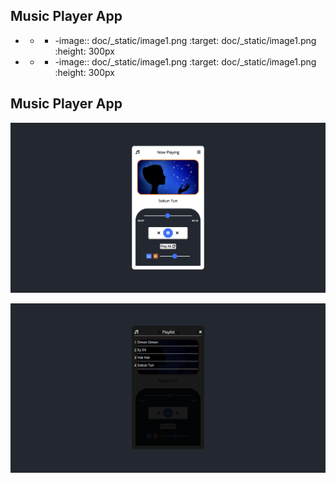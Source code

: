 Music Player App
-------------

- - - -image:: doc/_static/image1.png
    :target: doc/_static/image1.png
    :height: 300px

- - - -image:: doc/_static/image1.png
    :target: doc/_static/image1.png
    :height: 300px

## Music Player App 

![Image 1](doc/_static/image1.png)

![Image 2](doc/_static/image2.png)